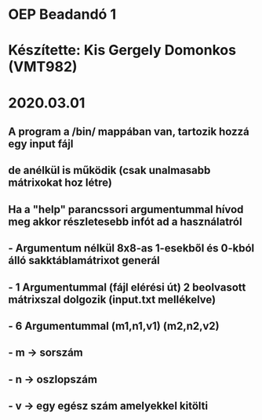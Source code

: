 # OEP Beadandó 1
# Készítette: Kis Gergely Domonkos (VMT982)
# 2020.03.01


## A program a /bin/ mappában van, tartozik hozzá egy input fájl 
## de anélkül is működik (csak unalmasabb mátrixokat hoz létre)
## Ha a "help" parancssori argumentummal hívod meg akkor részletesebb infót ad a használatról
## 
## - Argumentum nélkül 8x8-as 1-esekből és 0-kból álló sakktáblamátrixot generál
## - 1 Argumentummal (fájl elérési út) 2 beolvasott mátrixszal dolgozik (input.txt mellékelve)
## - 6 Argumentummal (m1,n1,v1) (m2,n2,v2)
## - m -> sorszám
## - n -> oszlopszám
## - v -> egy egész szám amelyekkel kitölti